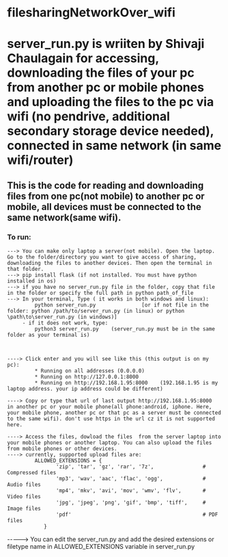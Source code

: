 # filesharingNetworkOver_wifi

# server_run.py is wriiten by Shivaji Chaulagain for accessing, downloading the files of your pc from another pc or mobile phones  and uploading the files to the pc via wifi (no pendrive, additional secondary storage device needed), connected in same network (in same wifi/router)

## This is the code for reading and downloading files from one pc(not mobile) to another pc or mobile, all devices  must be connected to the same network(same wifi).

### To run:
    ---> You can make only laptop a server(not mobile). Open the laptop. Go to the folder/directory you want to give access of sharing, downloading the files to another devices. Then open the terminal in that folder.
    ---> pip install flask (if not installed. You must have python installed in os)
    ---> if you have no server_run.py file in the folder, copy that file in the folder or specify the full path in python path_of_file
    ---> In your terminal, Type ( it works in both windows and linux):
             python server_run.py               [or if not file in the folder: python /path/to/server_run.py (in linux) or python \path\to\server_run.py (in windows)]
         - if it does not work, type:
             python3 server_run.py    (server_run.py must be in the same folder as your terminal is)
              
                  
             
    ----> Click enter and you will see like this (this output is on my pc): 
             * Running on all addresses (0.0.0.0)
             * Running on http://127.0.0.1:8000
             * Running on http://192.168.1.95:8000    (192.168.1.95 is my laptop address. your ip address could be different)
                                
    ----> Copy or type that url of last output http://192.168.1.95:8000  in another pc or your mobile phone(all phone:android, iphone. Here, your mobile phone, another pc or that pc as a server must be connected to the same wifi). don't use https in the url cz it is not supported here.
    
    ----> Access the files, dowload the files  from the server laptop into your mobile phones or another laptop. You can also upload the files from mobile phones or other devices.
    ----> currently, supported upload files are:
             ALLOWED_EXTENSIONS = {
                    'zip', 'tar', 'gz', 'rar', '7z',                # Compressed files
                    'mp3', 'wav', 'aac', 'flac', 'ogg',             # Audio files
                    'mp4', 'mkv', 'avi', 'mov', 'wmv', 'flv',       # Video files
                    'jpg', 'jpeg', 'png', 'gif', 'bmp', 'tiff',     # Image files
                    'pdf'                                           # PDF files
                }
   -----> You can edit the server_run.py and add the desired extensions or filetype name in ALLOWED_EXTENSIONS variable in server_run.py
        
    
